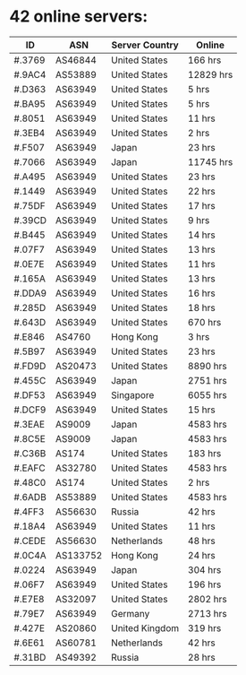 # 42 online servers:

| ID | ASN | Server Country | Online |
| ------ | ------ | ------ | ------ |
| #.3769 | AS46844 | United States | 166 hrs |
| #.9AC4 | AS53889 | United States | 12829 hrs |
| #.D363 | AS63949 | United States | 5 hrs |
| #.BA95 | AS63949 | United States | 5 hrs |
| #.8051 | AS63949 | United States | 11 hrs |
| #.3EB4 | AS63949 | United States | 2 hrs |
| #.F507 | AS63949 | Japan | 23 hrs |
| #.7066 | AS63949 | Japan | 11745 hrs |
| #.A495 | AS63949 | United States | 23 hrs |
| #.1449 | AS63949 | United States | 22 hrs |
| #.75DF | AS63949 | United States | 17 hrs |
| #.39CD | AS63949 | United States | 9 hrs |
| #.B445 | AS63949 | United States | 14 hrs |
| #.07F7 | AS63949 | United States | 13 hrs |
| #.0E7E | AS63949 | United States | 11 hrs |
| #.165A | AS63949 | United States | 13 hrs |
| #.DDA9 | AS63949 | United States | 16 hrs |
| #.285D | AS63949 | United States | 18 hrs |
| #.643D | AS63949 | United States | 670 hrs |
| #.E846 | AS4760 | Hong Kong | 3 hrs |
| #.5B97 | AS63949 | United States | 23 hrs |
| #.FD9D | AS20473 | United States | 8890 hrs |
| #.455C | AS63949 | Japan | 2751 hrs |
| #.DF53 | AS63949 | Singapore | 6055 hrs |
| #.DCF9 | AS63949 | United States | 15 hrs |
| #.3EAE | AS9009 | Japan | 4583 hrs |
| #.8C5E | AS9009 | Japan | 4583 hrs |
| #.C36B | AS174 | United States | 183 hrs |
| #.EAFC | AS32780 | United States | 4583 hrs |
| #.48C0 | AS174 | United States | 2 hrs |
| #.6ADB | AS53889 | United States | 4583 hrs |
| #.4FF3 | AS56630 | Russia | 42 hrs |
| #.18A4 | AS63949 | United States | 11 hrs |
| #.CEDE | AS56630 | Netherlands | 48 hrs |
| #.0C4A | AS133752 | Hong Kong | 24 hrs |
| #.0224 | AS63949 | Japan | 304 hrs |
| #.06F7 | AS63949 | United States | 196 hrs |
| #.E7E8 | AS32097 | United States | 2802 hrs |
| #.79E7 | AS63949 | Germany | 2713 hrs |
| #.427E | AS20860 | United Kingdom | 319 hrs |
| #.6E61 | AS60781 | Netherlands | 42 hrs |
| #.31BD | AS49392 | Russia | 28 hrs |

